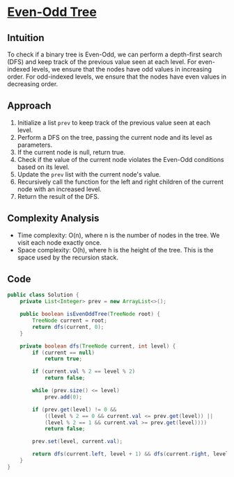 
# [Even-Odd Tree](https://leetcode.com/problems/even-odd-tree/description/?envType=daily-question&envId=2024-02-29)

## Intuition
To check if a binary tree is Even-Odd, we can perform a depth-first search (DFS) and keep track of the previous value seen at each level. 
For even-indexed levels, we ensure that the nodes have odd values in increasing order. 
For odd-indexed levels, we ensure that the nodes have even values in decreasing order.

## Approach
1. Initialize a list `prev` to keep track of the previous value seen at each level.
2. Perform a DFS on the tree, passing the current node and its level as parameters.
3. If the current node is null, return true.
4. Check if the value of the current node violates the Even-Odd conditions based on its level.
5. Update the `prev` list with the current node's value.
6. Recursively call the function for the left and right children of the current node with an increased level.
7. Return the result of the DFS.

## Complexity Analysis
- Time complexity: O(n), where n is the number of nodes in the tree. We visit each node exactly once.
- Space complexity: O(h), where h is the height of the tree. This is the space used by the recursion stack.

## Code
```java
public class Solution {
    private List<Integer> prev = new ArrayList<>();

    public boolean isEvenOddTree(TreeNode root) {
        TreeNode current = root;
        return dfs(current, 0);
    }

    private boolean dfs(TreeNode current, int level) {
        if (current == null) 
            return true;

        if (current.val % 2 == level % 2) 
            return false;

        while (prev.size() <= level) 
            prev.add(0);

        if (prev.get(level) != 0 &&
            ((level % 2 == 0 && current.val <= prev.get(level)) ||
            (level % 2 == 1 && current.val >= prev.get(level)))) 
            return false;

        prev.set(level, current.val);

        return dfs(current.left, level + 1) && dfs(current.right, level + 1);
    }
}

